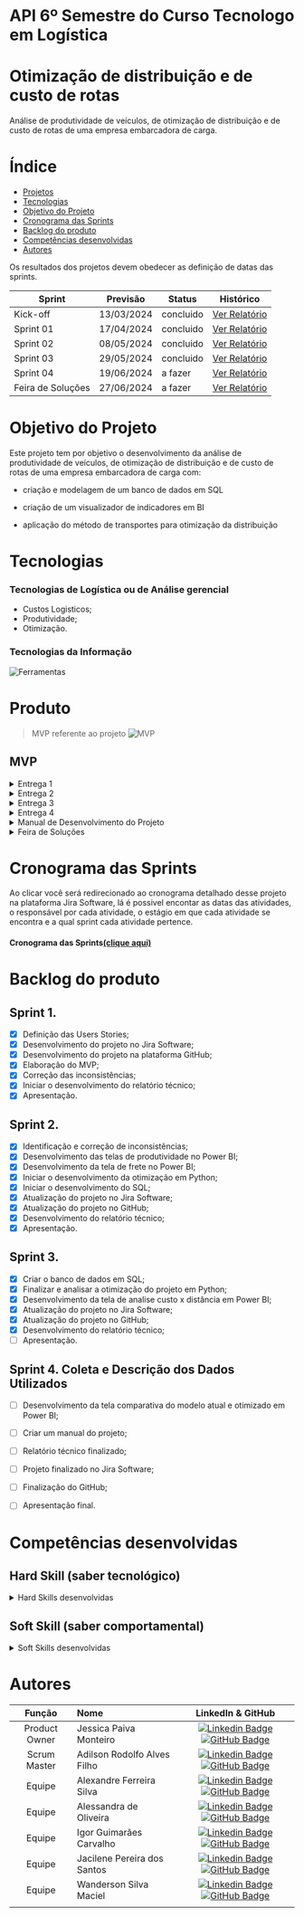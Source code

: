 # API 6º Semestre do Curso Tecnologo em Logística

# Otimização de distribuição e de custo de rotas
Análise de produtividade de veículos, de otimização de distribuição e de custo de rotas de uma empresa embarcadora de carga.


# Índice

* [Projetos](#projetos)
* [Tecnologias](#tecnologias)
* [Objetivo do Projeto](#objetivo-do-projeto)
* [Cronograma das Sprints](#Cronograma-das-Sprints)
* [Backlog do produto](#Backlog-do-produto)
* [Competências desenvolvidas](#competências-desenvolvidas)
* [Autores](#autores)



Os resultados dos projetos devem obedecer as definição de datas das sprints.

Sprint | Previsão | Status| Histórico|
|------|--------|------|--------|
|Kick-off | 13/03/2024 | concluido | [Ver Relatório](https://github.com/JessicaPMonteiro/Otimiza-o-de-distribui-o-e-de-custo-de-rotas-/files/15252934/Kick-off.API.6.pdf)|
|Sprint 01 | 17/04/2024 | concluido | [Ver Relatório](https://github.com/JessicaPMonteiro/Otimiza-o-de-distribui-o-e-de-custo-de-rotas-/files/14999949/Relatorio.Entrega.1.pdf) | 
|Sprint 02 | 08/05/2024 | concluido | [Ver Relatório](https://github.com/JessicaPMonteiro/Otimiza-o-de-distribui-o-e-de-custo-de-rotas-/files/15242241/RELATORIO.-.Sprint.2.pdf) | 
|Sprint 03 | 29/05/2024 | concluido |[Ver Relatório](https://github.com/JessicaPMonteiro/Otimiza-o-de-distribui-o-e-de-custo-de-rotas-/files/15462529/RELATORIO.-.Sprint.3.pdf) | 
|Sprint 04 | 19/06/2024 | a fazer |[Ver Relatório]() | 
|Feira de Soluções|27/06/2024 | a fazer |[Ver Relatório]() | 





# Objetivo do Projeto
Este projeto tem por objetivo o desenvolvimento da análise de produtividade de veículos, de otimização de distribuição e de custo de rotas de uma empresa embarcadora de carga com:


* criação e modelagem de um banco de dados em SQL

* criação de um visualizador de indicadores em BI

* aplicação do método de transportes para otimização da distribuição




# Tecnologias
### Tecnologias de Logística ou de Análise gerencial
* Custos Logisticos;
* Produtividade;
* Otimização.


### Tecnologias da Informação
![Ferramentas](https://github.com/JessicaPMonteiro/Otimiza-o-de-distribui-o-e-de-custo-de-rotas-/assets/142457190/adfff274-6ebb-470d-9821-f1a1810fafd7)

# Produto
  > MVP referente ao projeto
![MVP](https://github.com/JessicaPMonteiro/Otimiza-o-de-distribui-o-e-de-custo-de-rotas-/assets/142457190/fc8c4963-637e-4253-aae0-2e760ece10cc)

## MVP 
<details>
<summary>Entrega 1</summary>

Dashboard Excel

![MVP Entrega 1](https://github.com/JessicaPMonteiro/Otimiza-o-de-distribui-o-e-de-custo-de-rotas-/assets/142457190/c2576353-3b58-4d98-8279-08eaf3d1ec01)

Análise em Python

 [![video](https://github.com/JessicaPMonteiro/Otimiza-o-de-distribui-o-e-de-custo-de-rotas-/assets/142457190/24fac78d-f4c6-4625-8681-a71d60c1636b)](https://github.com/JessicaPMonteiro/Otimiza-o-de-distribui-o-e-de-custo-de-rotas-/assets/142457190/d9ebcb7a-4e4d-405a-b31b-5248723efa58)

</details>

<details>
<summary>Entrega 2</summary>

Dashboard Power BI

 [![video](https://github.com/JessicaPMonteiro/Otimiza-o-de-distribui-o-e-de-custo-de-rotas-/assets/142457190/24fac78d-f4c6-4625-8681-a71d60c1636b)](https://github.com/JessicaPMonteiro/Otimiza-o-de-distribui-o-e-de-custo-de-rotas-/assets/142457190/16128616-04c6-453e-9975-0275112151e7)

Otimização em Python

 [![video](https://github.com/JessicaPMonteiro/Otimiza-o-de-distribui-o-e-de-custo-de-rotas-/assets/142457190/24fac78d-f4c6-4625-8681-a71d60c1636b)](https://github.com/JessicaPMonteiro/Otimiza-o-de-distribui-o-e-de-custo-de-rotas-/assets/142457190/7cdbba5c-03c2-450b-b35c-b5df42e7799b)

SQL

 [![video](https://github.com/JessicaPMonteiro/Otimiza-o-de-distribui-o-e-de-custo-de-rotas-/assets/142457190/24fac78d-f4c6-4625-8681-a71d60c1636b)](https://github.com/JessicaPMonteiro/Otimiza-o-de-distribui-o-e-de-custo-de-rotas-/assets/142457190/ef7f2660-d02b-4912-bcbb-2b1766625220)

</details>

<details>
<summary>Entrega 3</summary>

Dashboard Power BI

 [![video](https://github.com/JessicaPMonteiro/Otimiza-o-de-distribui-o-e-de-custo-de-rotas-/assets/142457190/24fac78d-f4c6-4625-8681-a71d60c1636b)](https://github.com/JessicaPMonteiro/Otimiza-o-de-distribui-o-e-de-custo-de-rotas-/assets/142457190/2745fcbb-ca68-4f1e-8930-d87d3b639616)

Banco de Dados SQL

 [![video](https://github.com/JessicaPMonteiro/Otimiza-o-de-distribui-o-e-de-custo-de-rotas-/assets/142457190/24fac78d-f4c6-4625-8681-a71d60c1636b)](https://github.com/JessicaPMonteiro/Otimiza-o-de-distribui-o-e-de-custo-de-rotas-/assets/142457190/55c1e4f0-1097-42bf-8bad-d9eb4812db3a)

Análise da Otimização em Phyton

 [![Analise da otimizacao](https://github.com/JessicaPMonteiro/Otimiza-o-de-distribui-o-e-de-custo-de-rotas-/assets/142457190/7ec3c119-aeb1-4db9-811f-0112a5e39861)]

</details>

<details>
<summary>Entrega 4</summary>

Dashboard Power BI Finalizado

 [![video](https://github.com/JessicaPMonteiro/Otimiza-o-de-distribui-o-e-de-custo-de-rotas-/assets/142457190/24fac78d-f4c6-4625-8681-a71d60c1636b)](https://github.com/JessicaPMonteiro/Otimiza-o-de-distribui-o-e-de-custo-de-rotas-/assets/142457190/2745fcbb-ca68-4f1e-8930-d87d3b639616)

</details>

<details>
<summary>Manual de Desenvolvimento do Projeto</summary>
  
[Ver Relatório](https://github.com/JessicaPMonteiro/Otimiza-o-de-distribui-o-e-de-custo-de-rotas-/files/15252934/Kick-off.API.6.pdf)

</details>

<details>
<summary>Feira de Soluções</summary>

 [![video](https://github.com/JessicaPMonteiro/Otimiza-o-de-distribui-o-e-de-custo-de-rotas-/assets/142457190/24fac78d-f4c6-4625-8681-a71d60c1636b)](https://github.com/JessicaPMonteiro/Otimiza-o-de-distribui-o-e-de-custo-de-rotas-/assets/142457190/2745fcbb-ca68-4f1e-8930-d87d3b639616)

</details>


# Cronograma das Sprints

Ao clicar você será redirecionado ao cronograma detalhado desse projeto na plataforma Jira Software, lá é possivel encontar as datas das atividades, o responsável por cada atividade, o estágio em que cada atividade se encontra e a qual sprint cada atividade pertence.

#### Cronograma das Sprints[(clique aqui)](https://paivamjessic.atlassian.net/jira/software/projects/SCRUM/boards/1/backlog)


# Backlog do produto

## Sprint 1.
- [x] Definição das Users Stories;
- [x] Desenvolvimento do projeto no Jira Software;
- [x] Desenvolvimento do projeto na plataforma GitHub;
- [x] Elaboração do MVP;
- [x] Correção das inconsistências;
- [x] Iniciar o desenvolvimento do relatório técnico;
- [x] Apresentação.

## Sprint 2.
- [x] Identificação e correção de inconsistências;
- [x] Desenvolvimento das telas de produtividade no Power BI;
- [x] Desenvolvimento da tela de frete no Power BI;
- [x] Iniciar o desenvolvimento da otimização em Python;
- [x] Iniciar o desenvolvimento do SQL;
- [x] Atualização do projeto no Jira Software;
- [x] Atualização do projeto no GitHub;
- [x] Desenvolvimento do relatório técnico;
- [x] Apresentação.
      
## Sprint 3.
- [x] Criar o banco de dados em SQL;
- [x] Finalizar e analisar a otimização do projeto em Python;
- [x] Desenvolvimento da tela de analise custo x distância em Power BI;
- [x] Atualização do projeto no Jira Software;
- [x] Atualização do projeto no GitHub;
- [x] Desenvolvimento do relatório técnico;
- [ ] Apresentação.
      
## Sprint 4. Coleta e Descrição dos Dados Utilizados
- [ ] Desenvolvimento da tela comparativa do modelo atual e otimizado em Power BI;
- [ ] Criar um manual do projeto;
- [ ] Relatório técnico finalizado;
- [ ] Projeto finalizado no Jira Software;
- [ ] Finalização do GitHub;
- [ ] Apresentação final.



# Competências desenvolvidas

## Hard Skill (saber tecnológico)
<details>
<summary>Hard Skills desenvolvidas</summary>
  
| Tecnologia/Metodologia | Classificação |
| ---------------------- | ------------- |
| GitHub | ★ ★ ★ ★ ★ ★ ★ ☆ ☆ ☆ |
| Jira Software | ★ ★ ★ ★ ★ ★ ★ ☆ ☆ ☆ |
| SQL | ★ ★ ★ ★ ★ ★ ☆ ☆ ☆ ☆ |
| Power BI | ★ ★ ★ ★ ★ ★ ★ ☆ ☆ ☆ |
| Python | ★ ★ ★ ★ ★ ★ ★ ☆ ☆ ☆ |

 
</details>

## Soft Skill (saber comportamental)
<details>
<summary>Soft Skills desenvolvidas</summary>

| Habilidades | Classificação |
| ---------------------- | ------------- |
| Proatividade| ★ ★ ★ ★ ★ ★ ☆ ☆ ☆ ☆ |
| Pensamento Crítico | ★ ★ ★ ★ ★ ★ ★ ☆ ☆ ☆ |
| Gerenciamento de Tempo | ★ ★ ★ ★ ★ ★ ★ ☆ ☆ ☆ |
| Adaptabilidade | ★ ★ ★ ★ ★ ★ ★ ☆ ☆ ☆ |
| Resiliência | ★ ★ ★ ★ ★ ★ ★ ☆ ☆ ☆ |

</details>

# Autores
|    Função     | Nome                                  |                                                                                                                                                      LinkedIn & GitHub                                                                                                                                                      |
| :-----------: | :------------------------------------ | :-------------------------------------------------------------------------------------------------------------------------------------------------------------------------------------------------------------------------------------------------------------------------------------------------------------------------: |
| Product Owner |   Jessica Paiva Monteiro         |     [![Linkedin Badge](https://img.shields.io/badge/Linkedin-blue?style=flat-square&logo=Linkedin&logoColor=white)](https://www.linkedin.com/in/jessica-paiva-monteiro-a8925416a/) [![GitHub Badge](https://img.shields.io/badge/GitHub-111217?style=flat-square&logo=github&logoColor=white)](https://github.com/JessicaPMonteiro)              |
| Scrum Master |   Adilson Rodolfo Alves Filho         |     [![Linkedin Badge](https://img.shields.io/badge/Linkedin-blue?style=flat-square&logo=Linkedin&logoColor=white)](https://www.linkedin.com/in/adilson-alves-2450901a2?utm_source=share&utm_campaign=share_via&utm_content=profile&utm_medium=ios_app) [![GitHub Badge](https://img.shields.io/badge/GitHub-111217?style=flat-square&logo=github&logoColor=white)](https://github.com/Adilson223355664949)              |
| Equipe |   Alexandre Ferreira Silva         |     [![Linkedin Badge](https://img.shields.io/badge/Linkedin-blue?style=flat-square&logo=Linkedin&logoColor=white)](https://github.com/aleFerreira87) [![GitHub Badge](https://img.shields.io/badge/GitHub-111217?style=flat-square&logo=github&logoColor=white)](https://github.com/aleFerreira87)              |
| Equipe |   Alessandra de Oliveira        |     [![Linkedin Badge](https://img.shields.io/badge/Linkedin-blue?style=flat-square&logo=Linkedin&logoColor=white)]([https://www.linkedin.com/in/jessica-paiva-monteiro-a8925416a/](https://www.linkedin.com/in/alessandra-oliveira-a11591206)) [![GitHub Badge](https://img.shields.io/badge/GitHub-111217?style=flat-square&logo=github&logoColor=white)](https://github.com/AlessandraDeOliveira19)              |
| Equipe |   Igor Guimarães Carvalho        |     [![Linkedin Badge](https://img.shields.io/badge/Linkedin-blue?style=flat-square&logo=Linkedin&logoColor=white)](http://linkedin.com/in/igor-guimarães-24458b212) [![GitHub Badge](https://img.shields.io/badge/GitHub-111217?style=flat-square&logo=github&logoColor=white)](https://github.com/igorrguimaraes)              |
| Equipe |   Jacilene Pereira dos Santos       |     [![Linkedin Badge](https://img.shields.io/badge/Linkedin-blue?style=flat-square&logo=Linkedin&logoColor=white)](https://www.linkedin.com/in/jacilene-pereira-dos-santos-140651200) [![GitHub Badge](https://img.shields.io/badge/GitHub-111217?style=flat-square&logo=github&logoColor=white)](https://github.com/JacileneSantos)              |
| Equipe |   Wanderson Silva Maciel       |     [![Linkedin Badge](https://img.shields.io/badge/Linkedin-blue?style=flat-square&logo=Linkedin&logoColor=white)](https://www.linkedin.com/in/wanderson-silva-maciel) [![GitHub Badge](https://img.shields.io/badge/GitHub-111217?style=flat-square&logo=github&logoColor=white)](https://github.com/wandersonmaciel)              |
    |
